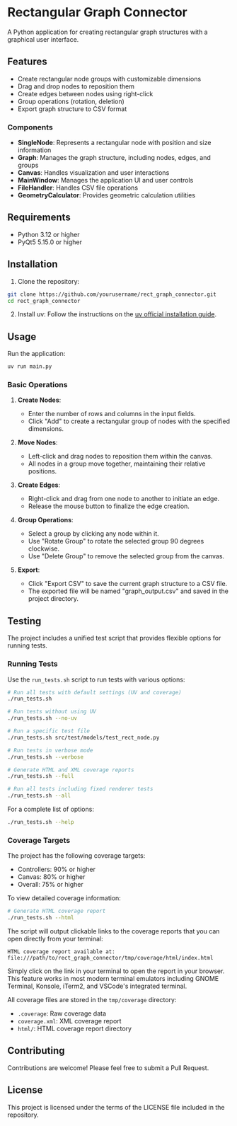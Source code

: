 # Rectangular Graph Connector

A Python application for creating rectangular graph structures with a graphical user interface.

## Features

- Create rectangular node groups with customizable dimensions
- Drag and drop nodes to reposition them
- Create edges between nodes using right-click
- Group operations (rotation, deletion)
- Export graph structure to CSV format

### Components

- **SingleNode**: Represents a rectangular node with position and size information
- **Graph**: Manages the graph structure, including nodes, edges, and groups
- **Canvas**: Handles visualization and user interactions
- **MainWindow**: Manages the application UI and user controls
- **FileHandler**: Handles CSV file operations
- **GeometryCalculator**: Provides geometric calculation utilities

## Requirements

- Python 3.12 or higher
- PyQt5 5.15.0 or higher

## Installation

1. Clone the repository:
```bash
git clone https://github.com/yourusername/rect_graph_connector.git
cd rect_graph_connector
```

2. Install uv:
Follow the instructions on the [uv official installation guide](https://docs.astral.sh/uv/getting-started/installation/).


## Usage

Run the application:
```bash
uv run main.py
```

### Basic Operations

1. **Create Nodes**:
   - Enter the number of rows and columns in the input fields.
   - Click "Add" to create a rectangular group of nodes with the specified dimensions.

2. **Move Nodes**:
   - Left-click and drag nodes to reposition them within the canvas.
   - All nodes in a group move together, maintaining their relative positions.

3. **Create Edges**:
   - Right-click and drag from one node to another to initiate an edge.
   - Release the mouse button to finalize the edge creation.

4. **Group Operations**:
   - Select a group by clicking any node within it.
   - Use "Rotate Group" to rotate the selected group 90 degrees clockwise.
   - Use "Delete Group" to remove the selected group from the canvas.

5. **Export**:
   - Click "Export CSV" to save the current graph structure to a CSV file.
   - The exported file will be named "graph_output.csv" and saved in the project directory.

## Testing

The project includes a unified test script that provides flexible options for running tests.

### Running Tests

Use the `run_tests.sh` script to run tests with various options:

```bash
# Run all tests with default settings (UV and coverage)
./run_tests.sh

# Run tests without using UV
./run_tests.sh --no-uv

# Run a specific test file
./run_tests.sh src/test/models/test_rect_node.py

# Run tests in verbose mode
./run_tests.sh --verbose

# Generate HTML and XML coverage reports
./run_tests.sh --full

# Run all tests including fixed renderer tests
./run_tests.sh --all
```

For a complete list of options:
```bash
./run_tests.sh --help
```

### Coverage Targets

The project has the following coverage targets:
- Controllers: 90% or higher
- Canvas: 80% or higher
- Overall: 75% or higher

To view detailed coverage information:
```bash
# Generate HTML coverage report
./run_tests.sh --html
```

The script will output clickable links to the coverage reports that you can open directly from your terminal:
```
HTML coverage report available at: file:///path/to/rect_graph_connector/tmp/coverage/html/index.html
```

Simply click on the link in your terminal to open the report in your browser. This feature works in most modern terminal emulators including GNOME Terminal, Konsole, iTerm2, and VSCode's integrated terminal.

All coverage files are stored in the `tmp/coverage` directory:
- `.coverage`: Raw coverage data
- `coverage.xml`: XML coverage report
- `html/`: HTML coverage report directory

## Contributing

Contributions are welcome! Please feel free to submit a Pull Request.

## License

This project is licensed under the terms of the LICENSE file included in the repository.